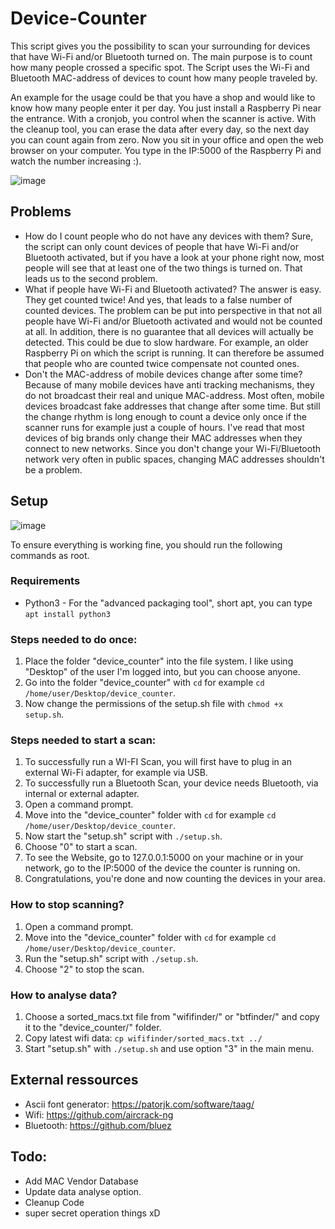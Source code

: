 # Device-Counter
This script gives you the possibility to scan your surrounding for devices that have Wi-Fi and/or Bluetooth turned on. The main purpose is to count how many people crossed a specific spot. The Script uses the Wi-Fi and Bluetooth MAC-address of devices to count how many people traveled by.

An example for the usage could be that you have a shop and would like to know how many people enter it per day. You just install a Raspberry Pi near the entrance. With a cronjob, you control when the scanner is active. With the cleanup tool, you can erase the data after every day, so the next day you can count again from zero.
Now you sit in your office and open the web browser on your computer. You type in the IP:5000 of the Raspberry Pi and watch the number increasing :).

![image](https://user-images.githubusercontent.com/74843899/174181705-dc685ad0-d937-4f64-bbe0-cefa2b7292ad.png)

## Problems
* How do I count people who do not have any devices with them? Sure, the script can only count devices of people that have Wi-Fi and/or Bluetooth activated, but if you have a look at your phone right now, most people will see that at least one of the two things is turned on. That leads us to the second problem. 
* What if people have Wi-Fi and Bluetooth activated? The answer is easy. They get counted twice! And yes, that leads to a false number of counted devices. The problem can be put into perspective in that not all people have Wi-Fi and/or Bluetooth activated and would not be counted at all. In addition, there is no guarantee that all devices will actually be detected. This could be due to slow hardware. For example, an older Raspberry Pi on which the script is running. It can therefore be assumed that people who are counted twice compensate not counted ones.
* Don't the MAC-address of mobile devices change after some time? Because of many mobile devices have anti tracking mechanisms, they do not broadcast their real and unique MAC-address. Most often, mobile devices broadcast fake addresses that change after some time. But still the change rhythm is long enough to count a device only once if the scanner runs for example just a couple of hours. I've read that most devices of big brands only change their MAC addresses when they connect to new networks. Since you don't change your Wi-Fi/Bluetooth network very often in public spaces, changing MAC addresses shouldn't be a problem.

## Setup
![image](https://user-images.githubusercontent.com/74843899/194719421-3fe51715-c2d6-4c84-b63f-b1a29a73233a.png)

To ensure everything is working fine, you should run the following commands as root.

### Requirements
* Python3 - For the "advanced packaging tool", short apt, you can type `apt install python3`

### Steps needed to do once:
1) Place the folder "device_counter" into the file system. I like using "Desktop" of the user I'm logged into, but you can choose anyone.
2) Go into the folder "device_counter" with `cd` for example `cd /home/user/Desktop/device_counter`.
3) Now change the permissions of the setup.sh file with `chmod +x setup.sh`.

### Steps needed to start a scan:
1) To successfully run a WI-FI Scan, you will first have to plug in an external Wi-Fi adapter, for example via USB.
2) To successfully run a Bluetooth Scan, your device needs Bluetooth, via internal or external adapter.
3) Open a command prompt.
4) Move into the "device_counter" folder with `cd` for example `cd /home/user/Desktop/device_counter`.
5) Now start the "setup.sh" script with `./setup.sh`.
6) Choose "0" to start a scan.
7) To see the Website, go to 127.0.0.1:5000 on your machine or in your network, go to the IP:5000 of the device the counter is running on.
11) Congratulations, you're done and now counting the devices in your area.

### How to stop scanning?
1) Open a command prompt.
2) Move into the "device_counter" folder with `cd` for example `cd /home/user/Desktop/device_counter`.
3) Run the "setup.sh" script with `./setup.sh`.
4) Choose "2" to stop the scan.

### How to analyse data?
1) Choose a sorted_macs.txt file from "wififinder/" or "btfinder/" and copy it to the "device_counter/" folder.
2) Copy latest wifi data: `cp wififinder/sorted_macs.txt ../`
3) Start "setup.sh" with `./setup.sh` and use option "3" in the main menu.

## External ressources
* Ascii font generator: https://patorjk.com/software/taag/
* Wifi: https://github.com/aircrack-ng
* Bluetooth: https://github.com/bluez

## Todo:
* Add MAC Vendor Database
* Update data analyse option.
* Cleanup Code
* super secret operation things xD 
